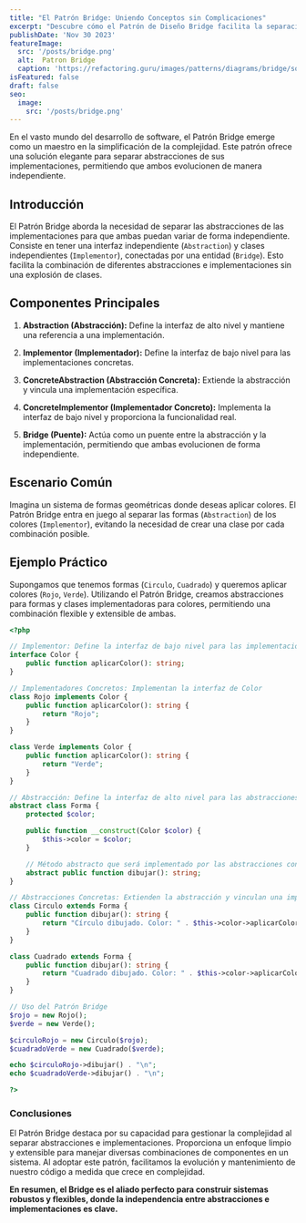 ```yaml
---
title: "El Patrón Bridge: Uniendo Conceptos sin Complicaciones"
excerpt: "Descubre cómo el Patrón de Diseño Bridge facilita la separación entre abstracciones y sus implementaciones en el desarrollo de software. 🌉✨ Exploramos este patrón mediante un ejemplo práctico en PHP que te permitirá comprender su utilidad y flexibilidad."
publishDate: 'Nov 30 2023'
featureImage:
  src: '/posts/bridge.png'
  alt:  Patron Bridge
  caption: 'https://refactoring.guru/images/patterns/diagrams/bridge/solution-es.png?id=ea5b0ca5eb04228838c3'
isFeatured: false
draft: false
seo:
  image:
    src: '/posts/bridge.png'
---
```


En el vasto mundo del desarrollo de software, el Patrón Bridge emerge como un maestro en la simplificación de la complejidad. Este patrón ofrece una solución elegante para separar abstracciones de sus implementaciones, permitiendo que ambos evolucionen de manera independiente.

## Introducción

El Patrón Bridge aborda la necesidad de separar las abstracciones de las implementaciones para que ambas puedan variar de forma independiente. Consiste en tener una interfaz independiente (`Abstraction`) y clases independientes (`Implementor`), conectadas por una entidad (`Bridge`). Esto facilita la combinación de diferentes abstracciones e implementaciones sin una explosión de clases.

## Componentes Principales

1. **Abstraction (Abstracción):** Define la interfaz de alto nivel y mantiene una referencia a una implementación.

2. **Implementor (Implementador):** Define la interfaz de bajo nivel para las implementaciones concretas.

3. **ConcreteAbstraction (Abstracción Concreta):** Extiende la abstracción y vincula una implementación específica.

4. **ConcreteImplementor (Implementador Concreto):** Implementa la interfaz de bajo nivel y proporciona la funcionalidad real.

5. **Bridge (Puente):** Actúa como un puente entre la abstracción y la implementación, permitiendo que ambas evolucionen de forma independiente.

## Escenario Común

Imagina un sistema de formas geométricas donde deseas aplicar colores. El Patrón Bridge entra en juego al separar las formas (`Abstraction`) de los colores (`Implementor`), evitando la necesidad de crear una clase por cada combinación posible.

## Ejemplo Práctico

Supongamos que tenemos formas (`Circulo`, `Cuadrado`) y queremos aplicar colores (`Rojo`, `Verde`). Utilizando el Patrón Bridge, creamos abstracciones para formas y clases implementadoras para colores, permitiendo una combinación flexible y extensible de ambas.

```php
<?php

// Implementor: Define la interfaz de bajo nivel para las implementaciones concretas de colores
interface Color {
    public function aplicarColor(): string;
}

// Implementadores Concretos: Implementan la interfaz de Color
class Rojo implements Color {
    public function aplicarColor(): string {
        return "Rojo";
    }
}

class Verde implements Color {
    public function aplicarColor(): string {
        return "Verde";
    }
}

// Abstracción: Define la interfaz de alto nivel para las abstracciones concretas de formas
abstract class Forma {
    protected $color;

    public function __construct(Color $color) {
        $this->color = $color;
    }

    // Método abstracto que será implementado por las abstracciones concretas (Círculo, Cuadrado, etc.)
    abstract public function dibujar(): string;
}

// Abstracciones Concretas: Extienden la abstracción y vinculan una implementación específica de color
class Circulo extends Forma {
    public function dibujar(): string {
        return "Círculo dibujado. Color: " . $this->color->aplicarColor();
    }
}

class Cuadrado extends Forma {
    public function dibujar(): string {
        return "Cuadrado dibujado. Color: " . $this->color->aplicarColor();
    }
}

// Uso del Patrón Bridge
$rojo = new Rojo();
$verde = new Verde();

$circuloRojo = new Circulo($rojo);
$cuadradoVerde = new Cuadrado($verde);

echo $circuloRojo->dibujar() . "\n";
echo $cuadradoVerde->dibujar() . "\n";

?>
```

### Conclusiones

El Patrón Bridge destaca por su capacidad para gestionar la complejidad al separar abstracciones e implementaciones. Proporciona un enfoque limpio y extensible para manejar diversas combinaciones de componentes en un sistema. Al adoptar este patrón, facilitamos la evolución y mantenimiento de nuestro código a medida que crece en complejidad.

**En resumen, el Bridge es el aliado perfecto para construir sistemas robustos y flexibles, donde la independencia entre abstracciones e implementaciones es clave.**
